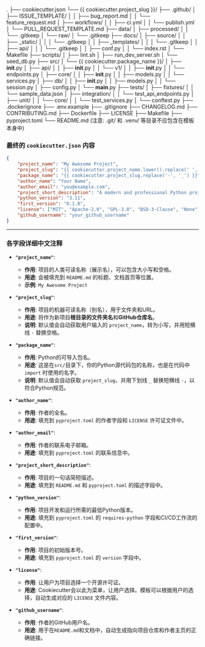 .
├── cookiecutter.json
└── {{ cookiecutter.project_slug }}/
    ├── .github/
    │   ├── ISSUE_TEMPLATE/
    │   │   ├── bug_report.md
    │   │   └── feature_request.md
    │   ├── workflows/
    │   │   ├── ci.yml
    │   │   └── publish.yml
    │   └── PULL_REQUEST_TEMPLATE.md
    ├── data/
    │   ├── processed/
    │   │   └── .gitkeep
    │   └── raw/
    │       └── .gitkeep
    ├── docs/
    │   ├── source/
    │   │   ├── _static/
    │   │   │   └── .gitkeep
    │   │   ├── _templates/
    │   │   │   └── .gitkeep
    │   │   ├── api/
    │   │   │   └── .gitkeep
    │   │   ├── conf.py
    │   │   └── index.rst
    │   └── Makefile
    ├── scripts/
    │   ├── lint.sh
    │   ├── run_dev_server.sh
    │   └── seed_db.py
    ├── src/
    │   └── {{ cookiecutter.package_name }}/
    │       ├── __init__.py
    │       ├── api/
    │       │   ├── __init__.py
    │       │   └── v1/
    │       │       ├── __init__.py
    │       │       └── endpoints.py
    │       ├── core/
    │       │   ├── __init__.py
    │       │   ├── models.py
    │       │   └── services.py
    │       ├── db/
    │       │   ├── __init__.py
    │       │   ├── models.py
    │       │   └── session.py
    │       ├── config.py
    │       └── __main__.py
    ├── tests/
    │   ├── fixtures/
    │   │   └── sample_data.json
    │   ├── integration/
    │   │   └── test_api_endpoints.py
    │   ├── unit/
    │   │   └── core/
    │   │       └── test_services.py
    │   └── conftest.py
    ├── .dockerignore
    ├── .env.example
    ├── .gitignore
    ├── CHANGELOG.md
    ├── CONTRIBUTING.md
    ├── Dockerfile
    ├── LICENSE
    ├── Makefile
    ├── pyproject.toml
    └── README.md
(注意: .git/ 和 .venv/ 等目录不应包含在模板本身中)


### **最终的 `cookiecutter.json` 内容**

```json
{
    "project_name": "My Awesome Project",
    "project_slug": "{{ cookiecutter.project_name.lower().replace(' ', '-') }}",
    "package_name": "{{ cookiecutter.project_slug.replace('-', '_') }}",
    "author_name": "Your Name",
    "author_email": "you@example.com",
    "project_short_description": "A modern and professional Python project.",
    "python_version": "3.11",
    "first_version": "0.1.0",
    "license": ["MIT", "Apache-2.0", "GPL-3.0", "BSD-3-Clause", "None"],
    "github_username": "your_github_username"
}
```

-----

### **各字段详细中文注释**

  * **`"project_name"`**:

      * **作用**: 项目的人类可读名称（展示名），可以包含大小写和空格。
      * **用途**: 会被填充到 `README.md` 的标题、文档首页等位置。
      * **示例**: `My Awesome Project`

  * **`"project_slug"`**:

      * **作用**: 项目的机器可读名称（别名），用于文件夹和URL。
      * **用途**: 将作为新项目**根目录的文件夹名**和**GitHub仓库名**。
      * **说明**: 默认值会自动获取用户输入的 `project_name`，转为小写，并用短横线 `-` 替换空格。

  * **`"package_name"`**:

      * **作用**: Python的可导入包名。
      * **用途**: 这是在`src/`目录下，你的Python源代码包的名称，也是在代码中 `import` 时使用的名字。
      * **说明**: 默认值会自动获取 `project_slug`，并用下划线 `_` 替换短横线 `-`，以符合Python规范。

  * **`"author_name"`**:

      * **作用**: 作者的全名。
      * **用途**: 填充到 `pyproject.toml` 的作者字段和 `LICENSE` 许可证文件中。

  * **`"author_email"`**:

      * **作用**: 作者的联系电子邮箱。
      * **用途**: 填充到 `pyproject.toml` 的联系信息中。

  * **`"project_short_description"`**:

      * **作用**: 项目的一句话简短描述。
      * **用途**: 填充到 `README.md` 和 `pyproject.toml` 的描述字段中。

  * **`"python_version"`**:

      * **作用**: 项目开发和运行所需的最低Python版本。
      * **用途**: 填充到 `pyproject.toml` 的 `requires-python` 字段和CI/CD工作流的配置中。

  * **`"first_version"`**:

      * **作用**: 项目的初始版本号。
      * **用途**: 填充到 `pyproject.toml` 的 `version` 字段中。

  * **`"license"`**:

      * **作用**: 让用户为项目选择一个开源许可证。
      * **用途**: Cookiecutter会以此为菜单，让用户选择。模板可以根据用户的选择，自动生成对应的 `LICENSE` 文件内容。

  * **`"github_username"`**:

      * **作用**: 作者的GitHub用户名。
      * **用途**: 用于在`README.md`和文档中，自动生成指向项目仓库和作者主页的正确链接。